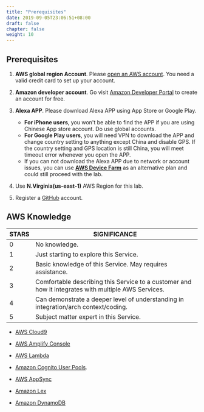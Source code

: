 ```yaml
---
title: "Prerequisites"
date: 2019-09-05T23:06:51+08:00
draft: false
chapter: false
weight: 10
---
```


##	Prerequisites

1. **AWS global region Account**. Please [open an AWS account](https://aws.amazon.com). 
You need a valid credit card to set up your account. 

1. **Amazon developer account**. Go visit [Amazon Developer Portal](https://developer.amazon.com/) 
to create an account for free.

1. **Alexa APP**. Please download Alexa APP using App Store or Google Play. 
    - **For iPhone users**, you won't be able to find the APP if you are using Chinese App store account. Do use 
    global accounts.
    - **For Google Play users**, you will need VPN to download the APP and change country setting to anything except 
    China and disable GPS. If the country setting and GPS location is still China, you will meet 
    timeout error whenever you open the APP. 
    - If you can not download the Alexa APP due to network or account issues, you can use **[AWS Device Farm](https://aws.amazon.com/device-farm/)** as 
    an alternative plan and could still proceed with the lab.

1. Use **N.Virginia(us-east-1)** AWS Region for this lab.

1. Register a [GitHub](https://github.com/) account.


## AWS Knowledge

| STARS | SIGNIFICANCE                                                 |
| ----- | ------------------------------------------------------------ |
| 0     | No knowledge.                                                |
| 1     | Just starting to explore this Service. |
| 2     | Basic knowledge of this Service. May requires assistance. |
| 3     | Comfortable describing this Service to a customer and how it integrates with multiple AWS Services. |
| 4     | Can demonstrate a deeper level of understanding in integration/arch context/coding. |
| 5     | Subject matter expert in this Service. |


* [AWS Cloud9](https://aws.amazon.com/cloud9/) <i class="fas fa-star"></i>

* [AWS Amplify Console](https://aws.amazon.com/amplify/console/)

* [AWS Lambda](https://aws.amazon.com/lambda/) <i class="fas fa-star"></i>

* [Amazon Cognito User Pools](https://docs.aws.amazon.com/cognito/latest/developerguide/cognito-user-identity-pools.html). <i class="fas fa-star"></i>

* [AWS AppSync](https://aws.amazon.com/appsync/)

* [Amazon Lex](https://aws.amazon.com/lex/)

* [Amazon DynamoDB](https://aws.amazon.com/dynamodb/) <i class="fas fa-star"></i>



